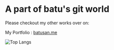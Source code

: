 # A part of batu's git world
Please checkout my other works over on:

My Portfolio : [batusan.me](batusan.me)

![Top Langs](https://github-readme-stats.vercel.app/api/top-langs/?username=batusan&layout=compact&theme=gotham&custom_title=Statistics)  
